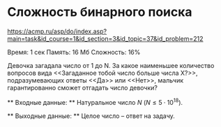# Сложность бинарного поиска

<https://acmp.ru/asp/do/index.asp?main=task&id_course=1&id_section=3&id_topic=37&id_problem=212>

Время: 1 сек Память: 16 Мб Сложность: 16%

Девочка загадала число от 1 до N. За какое наименьшее количество вопросов вида <<Загаданное тобой число больше числа X?>>, подразумевающих ответы <<Да>> или <<Нет>>, мальчик гарантированно сможет отгадать число девочки?

** Входные данные: ** Натуральное число $N$ ($N \leq 5\cdot 10^{18}$).

** Выходные данные: ** Целое число – ответ на задачу.
